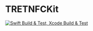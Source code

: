 # TRETNFCKit

[![Swift Build & Test, Xcode Build & Test](https://github.com/treastrain/TRETJapanNFCReader/actions/workflows/swift.yml/badge.svg)](https://github.com/treastrain/TRETJapanNFCReader/actions/workflows/swift.yml)
